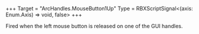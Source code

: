+++
Target = "ArcHandles.MouseButton1Up"
Type = RBXScriptSignal<(axis: Enum.Axis) => void, false>
+++

Fired when the left mouse button is released on one of the GUI handles.
